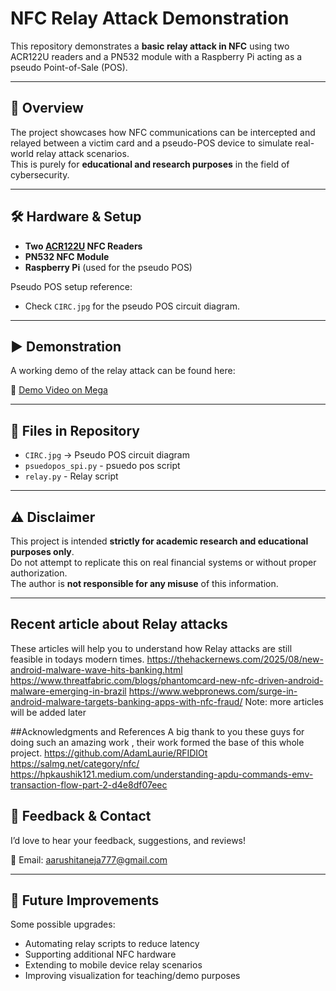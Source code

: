 # NFC Relay Attack Demonstration

This repository demonstrates a **basic relay attack in NFC** using two ACR122U readers and a PN532 module with a Raspberry Pi acting as a pseudo Point-of-Sale (POS).

---

## 📜 Overview

The project showcases how NFC communications can be intercepted and relayed between a victim card and a pseudo-POS device to simulate real-world relay attack scenarios.  
This is purely for **educational and research purposes** in the field of cybersecurity.

---

## 🛠 Hardware & Setup

- **Two [ACR122U](https://www.acs.com.hk/en/products/3/acr122u-usb-nfc-reader/) NFC Readers**
- **PN532 NFC Module**
- **Raspberry Pi** (used for the pseudo POS)

Pseudo POS setup reference:  
- Check `CIRC.jpg` for the pseudo POS circuit diagram.

---

## ▶️ Demonstration

A working demo of the relay attack can be found here:

🔗 [Demo Video on Mega](https://mega.nz/file/2EAV0Jza#I_pvFABfu6XXkqdCK8zu5O-zgn9_tiNyZudNia8-bjI)

---

## 📂 Files in Repository

- `CIRC.jpg` → Pseudo POS circuit diagram
- `psuedopos_spi.py` - psuedo pos script
- `relay.py` - Relay script

---

## ⚠️ Disclaimer

This project is intended **strictly for academic research and educational purposes only**.  
Do not attempt to replicate this on real financial systems or without proper authorization.  
The author is **not responsible for any misuse** of this information.

---

## Recent article about  Relay attacks

These articles will help you to understand how Relay attacks are still feasible in todays modern times.
https://thehackernews.com/2025/08/new-android-malware-wave-hits-banking.html
https://www.threatfabric.com/blogs/phantomcard-new-nfc-driven-android-malware-emerging-in-brazil
https://www.webpronews.com/surge-in-android-malware-targets-banking-apps-with-nfc-fraud/
Note: more articles will be added later

##Acknowledgments and References
A big thank to you these guys for doing such an amazing work , their work formed the base of this whole project.
https://github.com/AdamLaurie/RFIDIOt
https://salmg.net/category/nfc/
https://hpkaushik121.medium.com/understanding-apdu-commands-emv-transaction-flow-part-2-d4e8df07eec

## 📝 Feedback & Contact

I’d love to hear your feedback, suggestions, and reviews!  

📧 Email: [aarushitaneja777@gmail.com](mailto:aarushitaneja777@gmail.com)

---

## 📌 Future Improvements

Some possible upgrades:
- Automating relay scripts to reduce latency
- Supporting additional NFC hardware
- Extending to mobile device relay scenarios
- Improving visualization for teaching/demo purposes


